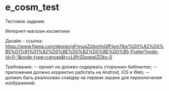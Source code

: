 # e_cosm_test

Тестовое задание.

Интернет-магазин косметики

Дизайн - ссылка:
https://www.figma.com/design/gFnnuqZlzbm1xQfFIpm76q/%D0%A2%D0%B5%D1%81%D1%82%D0%BE%D0%B2%D0%BE%D0%B5-Flutter?node-id=0-1&node-type=canvas&t=cL6frS5oppelZOks-0

Требования:
-- проект не должен содержать сторонних библиотек;
-- приложение должно корректно работать на Android, iOS и Web;
-- должен быть реализован слайдер на первом экране для переключения изображений.


